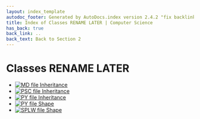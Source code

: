 ```yaml
---
layout: index_template
autodoc_footer: Generated by AutoDocs.index version 2.4.2 "fix backlink text" ⓒ Starwort, 2020
title: Index of Classes RENAME LATER | Computer Science
has_back: true
back_link: ..
back_text: Back to Section 2
---
```


# **Classes RENAME LATER**

- [![MD file](https://img.icons8.com/windows/512/03dac6/regular-document.png) Inheritance](./inheritance.html)
- [![PSC file](https://img.icons8.com/windows/512/03dac6/code-file.png) Inheritance](./inheritance.psc)
- [![PY file](https://img.icons8.com/windows/512/03dac6/py.png) Inheritance](./inheritance.py)
- [![PY file](https://img.icons8.com/windows/512/03dac6/py.png) Shape](./shape.py)
- [![SPLW file](https://starwort.github.io/computer-science/icon-splw.png) Shape](./shape.splw)
